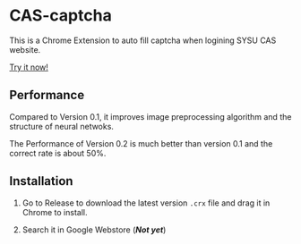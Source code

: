 # CAS-captcha

This is a Chrome Extension to auto fill captcha when logining SYSU CAS website. 

[Try it now!](https://cas.sysu.edu.cn/cas/login)

## Performance

Compared to Version 0.1, it improves image preprocessing algorithm and the structure of neural netwoks. 

The Performance of Version 0.2 is much better than version 0.1 and the correct rate is about 50%.

## Installation

1. Go to Release to download the latest version `.crx` file and drag it in Chrome to install.

2. Search it in Google Webstore (***Not yet***)
